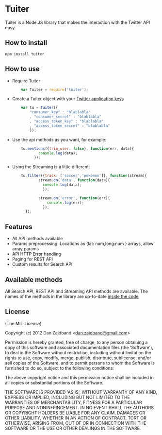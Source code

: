 # Tuiter

Tuiter is a Node.JS library that makes the interaction with the Twitter API easy.

## How to install

    npm install tuiter

## How to use

+ Require Tuiter
    ```js
        var Tuiter = require('tuiter');
    ```
+ Create a Tuiter object with your [Twitter application keys](https://dev.twitter.com/apps/new)
    ```js
        var tu = Tuiter({
            "consumer_key" : "blablabla"
	        , "consumer_secret" : "blablabla" 
	        , "access_token_key" : "blablabla"
	        , "access_token_secret" : "blablabla"
	    	});
    ```
+ Use the api methods as you want, for example:
    ```js
        tu.mentions({trim_user: false}, function(err, data){
	 		    console.log(data);
			  });
    ```

+ Using the Streaming is a little different:
    ```js
        tu.filter({track: ['soccer','pokemon']}, function(stream){
			    stream.on('data', function(data){
			      console.log(data);
				  });

			  	stream.on('error', function(err){
				    console.log(err);
				  });
	      });
    ```

## Features

+ All API methods available
+ Params preprocessing: Locations as {lat: num,long:num } arrays, allow array params
+ API HTTP Error handling
+ Paging for REST API
+ Custom results for Search API

## Available methods

All Search API, REST API and Streaming API methods are available. The names of the methods in the library are up-to-date [inside the code](https://github.com/danzajdband/Tuiter/blob/master/lib/config.json)

## License 

(The MIT License)

Copyright (c) 2012 Dan Zajdband &lt;dan.zajdband@gmail.com&gt;

Permission is hereby granted, free of charge, to any person obtaining
a copy of this software and associated documentation files (the
'Software'), to deal in the Software without restriction, including
without limitation the rights to use, copy, modify, merge, publish,
distribute, sublicense, and/or sell copies of the Software, and to
permit persons to whom the Software is furnished to do so, subject to
the following conditions:

The above copyright notice and this permission notice shall be
included in all copies or substantial portions of the Software.

THE SOFTWARE IS PROVIDED 'AS IS', WITHOUT WARRANTY OF ANY KIND,
EXPRESS OR IMPLIED, INCLUDING BUT NOT LIMITED TO THE WARRANTIES OF
MERCHANTABILITY, FITNESS FOR A PARTICULAR PURPOSE AND NONINFRINGEMENT.
IN NO EVENT SHALL THE AUTHORS OR COPYRIGHT HOLDERS BE LIABLE FOR ANY
CLAIM, DAMAGES OR OTHER LIABILITY, WHETHER IN AN ACTION OF CONTRACT,
TORT OR OTHERWISE, ARISING FROM, OUT OF OR IN CONNECTION WITH THE
SOFTWARE OR THE USE OR OTHER DEALINGS IN THE SOFTWARE.
